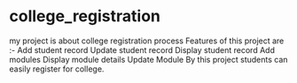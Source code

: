 # college_registration

my project is about college registration process
Features of this project are :-
Add student record
Update student record
Display student record
Add modules
Display module details
Update Module
By this project students can easily register for college.
